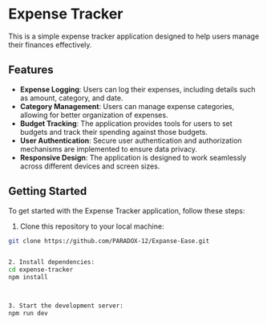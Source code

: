 # Expense Tracker

This is a simple expense tracker application designed to help users manage their finances effectively.

## Features

- **Expense Logging**: Users can log their expenses, including details such as amount, category, and date.
- **Category Management**: Users can manage expense categories, allowing for better organization of expenses.
- **Budget Tracking**: The application provides tools for users to set budgets and track their spending against those budgets.
- **User Authentication**: Secure user authentication and authorization mechanisms are implemented to ensure data privacy.
- **Responsive Design**: The application is designed to work seamlessly across different devices and screen sizes.

## Getting Started

To get started with the Expense Tracker application, follow these steps:

1. Clone this repository to your local machine:

```bash
git clone https://github.com/PARADOX-12/Expanse-Ease.git


2. Install dependencies:
cd expense-tracker
npm install



3. Start the development server:
npm run dev
```
